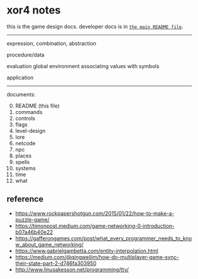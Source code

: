 # xor4 notes 

this is the game design docs.
developer docs is in [`the main README file`](../README.md). 

---

expression, combination, abstraction

procedure/data

evaluation
global environment
associating values with symbols

application

---

documents:

0. README (this file)
1. commands
2. controls 
3. flags
4. level-design
5. lore
6. netcode
7. npc
8. places
9. spells
10. systems
11. time
12. what

## reference

- https://www.rockpapershotgun.com/2015/01/22/how-to-make-a-puzzle-game/
- https://timonpost.medium.com/game-networking-0-introduction-b07a46b40e22
- https://gafferongames.com/post/what_every_programmer_needs_to_know_about_game_networking/
- https://www.gabrielgambetta.com/entity-interpolation.html
- https://medium.com/@qingweilim/how-do-multiplayer-game-sync-their-state-part-2-d746fa303950
- http://www.linusakesson.net/programming/tty/